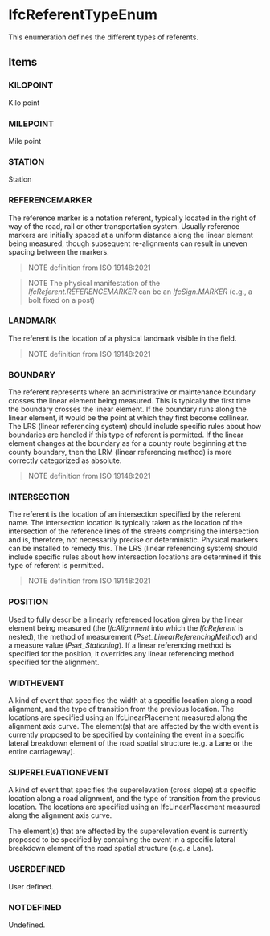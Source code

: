 # IfcReferentTypeEnum

This enumeration defines the different types of referents.
<!-- end of short definition -->

## Items

### KILOPOINT
Kilo point

### MILEPOINT
Mile point

### STATION
Station

### REFERENCEMARKER
The reference marker is a notation referent, typically located in the right of way of the road, rail or other transportation system. Usually reference markers are initially spaced at a uniform distance along the linear element being measured, though subsequent re-alignments can result in uneven spacing between the markers.

> NOTE definition from ISO 19148:2021

> NOTE The physical manifestation of the _IfcReferent.REFERENCEMARKER_ can be an _IfcSign.MARKER_ (e.g., a bolt fixed on a post)

### LANDMARK
The referent is the location of a physical landmark visible in the field.

> NOTE definition from ISO 19148:2021

### BOUNDARY
The referent represents where an administrative or maintenance boundary crosses the linear element being measured. This is typically the first time the boundary crosses the linear element. If the boundary runs along the linear element, it would be the point at which they first become collinear. The LRS (linear referencing system) should include specific rules about how boundaries are handled if this type of referent is permitted. If the linear element changes at the boundary as for a county route beginning at the county boundary, then the LRM (linear referencing method) is more correctly categorized as absolute.

> NOTE definition from ISO 19148:2021

### INTERSECTION
The referent is the location of an intersection specified by the referent name. The intersection location is typically taken as the location of the intersection of the reference lines of the streets comprising the intersection and is, therefore, not necessarily precise or deterministic. Physical markers can be installed to remedy this. The LRS (linear referencing system) should include specific rules about how intersection locations are determined if this type of referent is permitted.

> NOTE definition from ISO 19148:2021

### POSITION
Used to fully describe a linearly referenced location given by the linear element being measured (the _IfcAlignment_ into which the _IfcReferent_ is nested), the method of measurement (_Pset_LinearReferencingMethod_) and a measure value (_Pset_Stationing_). If a linear referencing method is specified for the position, it overrides any linear referencing method specified for the alignment.

### WIDTHEVENT
A kind of event that specifies the width at a specific location along a road alignment, and the type of transition from the previous location. The locations are specified using an IfcLinearPlacement measured along the alignment axis curve.
The element(s) that are affected by the width event is currently proposed to be specified by containing the event in a specific lateral breakdown element of the road spatial structure (e.g. a Lane or the entire carriageway).

### SUPERELEVATIONEVENT
A kind of event that specifies the superelevation (cross slope) at a specific location along a road alignment, and the type of transition from the previous location. The locations are specified using an IfcLinearPlacement measured along the alignment axis curve.

The element(s) that are affected by the superelevation event is currently proposed to be specified by containing the event in a specific lateral breakdown element of the road spatial structure (e.g. a Lane).

### USERDEFINED
User defined.

### NOTDEFINED
Undefined.
